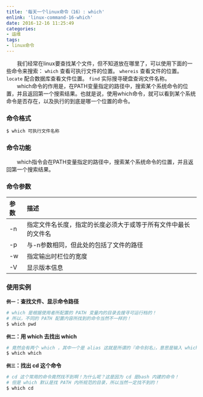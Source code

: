 ```yaml
---
title: '每天一个linux命令（16）: which'
enlink: 'linux-command-16-which'
date: 2016-12-16 11:25:49
categories:
- 运维
tags:
- linux命令
---
```

　　我们经常在linux要查找某个文件，但不知道放在哪里了，可以使用下面的一些命令来搜索：
`which`  查看可执行文件的位置。
`whereis` 查看文件的位置。
`locate`   配合数据库查看文件位置。
`find`   实际搜寻硬盘查询文件名称。
　　which命令的作用是，在PATH变量指定的路径中，搜索某个系统命令的位置，并且返回第一个搜索结果。也就是说，使用which命令，就可以看到某个系统命令是否存在，以及执行的到底是哪一个位置的命令。
<!--more -->
### 命令格式
```bash
$ which 可执行文件名称
```
### 命令功能
　　which指令会在PATH变量指定的路径中，搜索某个系统命令的位置，并且返回第一个搜索结果。
### 命令参数
| 参数 | 描述     |
| :------------- | :------------- |
| -n |指定文件名长度，指定的长度必须大于或等于所有文件中最长的文件名 |
| -p | 与-n参数相同，但此处的包括了文件的路径 |
| -w | 指定输出时栏位的宽度 |
| -V | 显示版本信息 |
### 使用实例
**`例一`：查找文件、显示命令路径**
```bash
# which 是根据使用者所配置的 PATH 变量内的目录去搜寻可运行档的！
# 所以，不同的 PATH 配置内容所找到的命令当然不一样的！
$ which pwd
```
**`例二`：用 which 去找出 which**
```bash
# 竟然会有两个 which ，其中一个是 alias 这就是所谓的『命令别名』，意思是输入 which 会等於后面接的那串命令！
$ which which
```
**`例三`：找出 cd 这个命令**
```bash
# cd 这个常用的命令竟然找不到啊！为什么呢？这是因为 cd 是bash 内建的命令！
# 但是 which 默认是找 PATH 内所规范的目录，所以当然一定找不到的！
$ which cd
```
